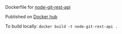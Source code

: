 Dockerfile for [node-git-rest-api](https://github.com/korya/node-git-rest-api)

Published on [Docker hub](https://hub.docker.com/r/shadiakiki1986/docker-node-git-rest-api/builds/)

To build locally: `docker build -t node-git-rest-api .`
